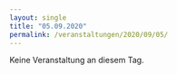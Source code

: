 ```yaml
---
layout: single
title: "05.09.2020"
permalink: /veranstaltungen/2020/09/05/
---
```


Keine Veranstaltung an diesem Tag.
